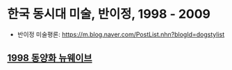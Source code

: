 # 한국 동시대 미술, 반이정, 1998 - 2009
* 반이정 미술평론: https://m.blog.naver.com/PostList.nhn?blogId=dogstylist

## [1998 동양화 뉴웨이브](1998_동양화뉴웨이브.md)


